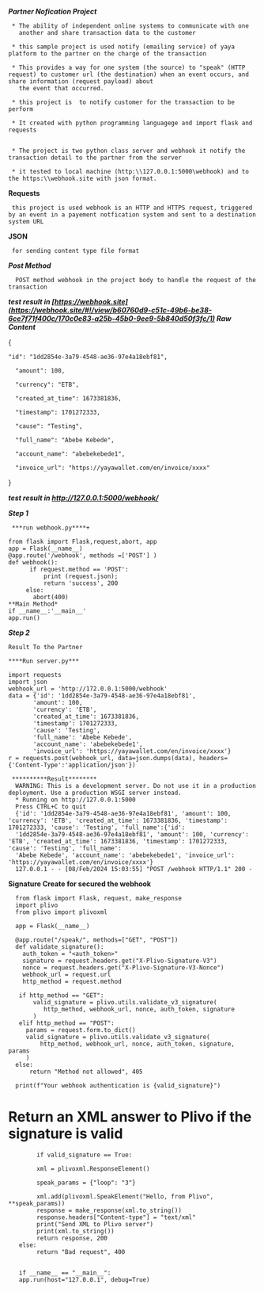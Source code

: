 
***Partner Nofication Project***

     * The ability of independent online systems to communicate with one 
       another and share transaction data to the customer
       
     * this sample project is used notify (emailing service) of yaya platform to the partner on the charge of the transaction  
       
     * This provides a way for one system (the source) to "speak" (HTTP request) to customer url (the destination) when an event occurs, and share information (request payload) about 
       the event that occurred.
    
     * this project is  to notify customer for the transaction to be perform
  
     * It created with python programming languagege and import flask and requests
     
   
     * The project is two python class server and webhook it notify the transaction detail to the partner from the server 
     
     * it tested to local machine (http:\\127.0.0.1:5000\webhook) and to the https:\\webhook.site with json format.
       
****Requests****

     this project is used webhook is an HTTP and HTTPS request, triggered by an event in a payement notfication system and sent to a destination system URL 
    
****JSON****

     for sending content type file format 

***Post Method***
      
      POST method webhook in the project body to handle the request of the transaction
     

***test result in [https://webhook.site](https://webhook.site/#!/view/b60760d9-c51c-49b6-be38-6ce7f71f400c/170c0e83-a25b-45b0-9ee9-5b840d50f3fc/1) Raw Content***

{

    "id": "1dd2854e-3a79-4548-ae36-97e4a18ebf81",
     
      "amount": 100,
     
      "currency": "ETB",
  
      "created_at_time": 1673381836,
  
      "timestamp": 1701272333,
  
      "cause": "Testing",
  
      "full_name": "Abebe Kebede",
  
      "account_name": "abebekebede1",
  
      "invoice_url": "https://yayawallet.com/en/invoice/xxxx"
  
}

***test result in http://127.0.0.1:5000/webhook/***

***Step 1*** 

     ***run webhook.py****+
      
    from flask import Flask,request,abort, app
    app = Flask(__name__)
    @app.route('/webhook', methods =['POST'] )
    def webhook():
          if request.method == 'POST':
              print (request.json);
              return 'success', 200
         else:
           abort(400)
    **Main Method*
    if __name__:'__main__'
    app.run()

 ***Step 2***
 
    Result To the Partner 
    
    ****Run server.py***

    import requests
    import json
    webhook_url = 'http://172.0.0.1:5000/webhook'
    data = {'id': '1dd2854e-3a79-4548-ae36-97e4a18ebf81',
           'amount': 100,
           'currency': 'ETB',
           'created_at_time': 1673381836,
           'timestamp': 1701272333,
           'cause': 'Testing',
           'full_name': 'Abebe Kebede',
           'account_name': 'abebekebede1',
           'invoice_url': 'https://yayawallet.com/en/invoice/xxxx'}
    r = requests.post(webhook_url, data=json.dumps(data), headers={'Content-Type':'application/json'})

     **********Result********
      WARNING: This is a development server. Do not use it in a production deployment. Use a production WSGI server instead.
      * Running on http://127.0.0.1:5000
      Press CTRL+C to quit
      {'id': '1dd2854e-3a79-4548-ae36-97e4a18ebf81', 'amount': 100, 'currency': 'ETB', 'created_at_time': 1673381836, 'timestamp': 1701272333, 'cause': 'Testing', 'full_name':{'id': 
      '1dd2854e-3a79-4548-ae36-97e4a18ebf81', 'amount': 100, 'currency': 'ETB', 'created_at_time': 1673381836, 'timestamp': 1701272333, 'cause': 'Testing', 'full_name':
      'Abebe Kebede', 'account_name': 'abebekebede1', 'invoice_url': 'https://yayawallet.com/en/invoice/xxxx'}
      127.0.0.1 - - [08/Feb/2024 15:03:55] "POST /webhook HTTP/1.1" 200 -

****Signature Create for secured the webhook****

      from flask import Flask, request, make_response
      import plivo
      from plivo import plivoxml

      app = Flask(__name__)

      @app.route("/speak/", methods=["GET", "POST"])
      def validate_signature():
        auth_token = "<auth_token>"
        signature = request.headers.get("X-Plivo-Signature-V3")
        nonce = request.headers.get("X-Plivo-Signature-V3-Nonce")
        webhook_url = request.url
        http_method = request.method

       if http_method == "GET":
           valid_signature = plivo.utils.validate_v3_signature(
              http_method, webhook_url, nonce, auth_token, signature
           )
       elif http_method == "POST":
         params = request.form.to_dict()
         valid_signature = plivo.utils.validate_v3_signature(
             http_method, webhook_url, nonce, auth_token, signature, params
         )
      else:
          return "Method not allowed", 405

      print(f"Your webhook authentication is {valid_signature}")

   # Return an XML answer to Plivo if the signature is valid

            if valid_signature == True:
       
            xml = plivoxml.ResponseElement()
       
            speak_params = {"loop": "3"}
       
            xml.add(plivoxml.SpeakElement("Hello, from Plivo", **speak_params))
            response = make_response(xml.to_string())
            response.headers["Content-type"] = "text/xml"
            print("Send XML to Plivo server")
            print(xml.to_string())
            return response, 200
       else:
            return "Bad request", 400


       if __name__ == "__main__":
       app.run(host="127.0.0.1", debug=True)


